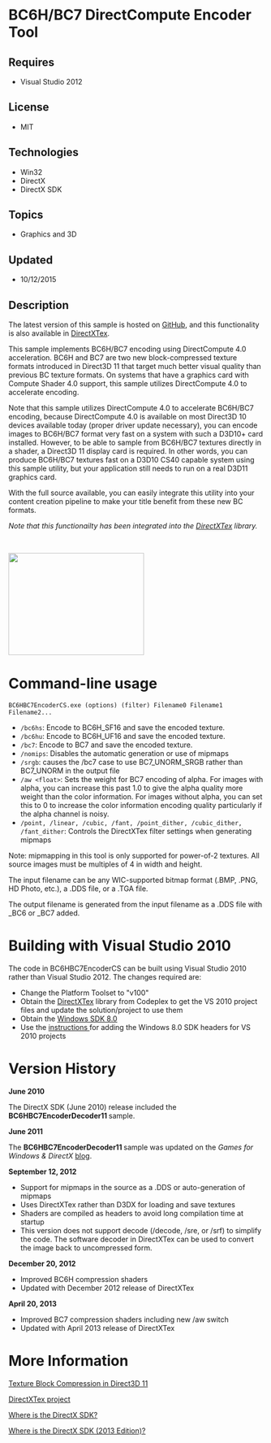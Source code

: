 # BC6H/BC7 DirectCompute Encoder Tool
## Requires
- Visual Studio 2012
## License
- MIT
## Technologies
- Win32
- DirectX
- DirectX SDK
## Topics
- Graphics and 3D
## Updated
- 10/12/2015
## Description

<p>The latest version of this sample is hosted on <a href="https://github.com/walbourn/directx-sdk-samples">
GitHub</a>, and this functionality is also available in <a href="http://go.microsoft.com/fwlink/?LinkId=248926">
DirectXTex</a>.</p>
<p>This sample implements BC6H/BC7 encoding using DirectCompute 4.0 acceleration. BC6H and BC7 are two new block-compressed texture formats introduced in Direct3D 11 that target much better visual quality than previous BC texture formats. On systems that have
 a graphics card with Compute Shader 4.0 support, this sample utilizes DirectCompute 4.0 to accelerate encoding.</p>
<p>Note that this sample utilizes DirectCompute 4.0 to accelerate BC6H/BC7 encoding, because DirectCompute 4.0 is available on most Direct3D 10 devices available today (proper driver update necessary), you can encode images to BC6H/BC7 format very fast on a
 system with such a D3D10&#43; card installed. However, to be able to sample from BC6H/BC7 textures directly in a shader, a Direct3D 11 display card is required. In other words, you can produce BC6H/BC7 textures fast on a D3D10 CS40 capable system using this sample
 utility, but your application still needs to run on a real D3D11 graphics card.</p>
<p>With the full source available, you can easily integrate this utility into your content creation pipeline to make your title benefit from these new BC formats.</p>
<p><em>Note that this functionailty has been integrated into the <a href="http://go.microsoft.com/fwlink/?LinkId=248926">
DirectXTex</a> library.</em></p>
<p>&nbsp;</p>
<p><img id="66010" src="66010-hdrtest.jpg" alt="" width="267" height="201"></p>
<h1>Command-line usage</h1>
<p><code>BC6HBC7EncoderCS.exe (options) (filter) Filename0 Filename1 Filename2...</code></p>
<ul>
<li><code>/bc6hs</code>: Encode to BC6H_SF16 and save the encoded texture. </li><li><code>/bc6hu</code>: Encode to BC6H_UF16 and save the encoded texture. </li><li><code>/bc7</code>: Encode to BC7 and save the encoded texture. </li><li><code>/nomips</code>: Disables the automatic generation or use of mipmaps </li><li><code>/srgb</code>: causes the /bc7 case to use BC7_UNORM_SRGB rather than BC7_UNORM in the output file
</li><li><code>/aw &lt;float&gt;</code>: Sets the weight for BC7 encoding of alpha. For images with alpha, you can increase this past 1.0 to give the alpha quality more weight than the color information. For images without alpha, you can set this to 0 to increase
 the color information encoding quality particularly if the alpha channel is noisy.
</li><li><code>/point, /linear, /cubic, /fant, /point_dither, /cubic_dither, /fant_dither</code>: Controls the DirectXTex filter settings when generating mipmaps
</li></ul>
<p>Note: mipmapping in this tool is only supported for power-of-2 textures. All source images must be multiples of 4 in width and height.</p>
<p>The input filename can be any WIC-supported bitmap format (.BMP, .PNG, HD Photo, etc.), a .DDS file, or a .TGA file.</p>
<p>The output filename is generated from the input filename as a .DDS file with _BC6 or _BC7 added.</p>
<h1>Building with Visual Studio 2010</h1>
<p>The code in BC6HBC7EncoderCS can be built using Visual Studio 2010 rather than Visual Studio 2012. The changes required are:</p>
<ul>
<li>Change the Platform Toolset to &quot;v100&quot; </li><li>Obtain the <a href="http://directxtex.codeplex.com/">DirectXTex</a> library from Codeplex to get the VS 2010 project files&nbsp;and update the solution/project to use them
</li><li>Obtain the <a href="http://msdn.microsoft.com/en-us/windows/hardware/hh852363">
Windows SDK 8.0</a> </li><li>Use the <a href="http://blogs.msdn.com/b/vcblog/archive/2012/11/23/using-the-windows-8-sdk-with-visual-studio-2010-configuring-multiple-projects.aspx">
instructions </a>for adding the Windows 8.0 SDK headers for VS 2010 projects </li></ul>
<h1>Version History</h1>
<p><strong>June 2010</strong></p>
<p>The DirectX SDK (June 2010) release included the <strong>BC6HBC7EncoderDecoder11
</strong>sample.</p>
<p><strong>June 2011</strong></p>
<p>The <strong>BC6HBC7EncoderDecoder11 </strong>sample was updated on the <em>Games for Windows &amp; DirectX</em>
<a href="http://blogs.msdn.com/b/chuckw/archive/2011/06/02/bc6hbc7encoderdecoder-sample-update.aspx">
blog</a>.</p>
<p><strong>September 12, 2012</strong></p>
<ul>
<li>Support for mipmaps in the source as a .DDS or auto-generation of mipmaps </li><li>Uses DirectXTex rather than D3DX for loading and save textures </li><li>Shaders are compiled as headers to avoid long compilation time at startup </li><li>This version does not support decode (/decode, /sre, or /srf) to simplify the code. The software decoder in DirectXTex can be used to convert the image back to uncompressed form.
</li></ul>
<p><strong>December 20, 2012</strong></p>
<ul>
<li>Improved BC6H compression shaders </li><li>Updated with December 2012 release of DirectXTex </li></ul>
<p><strong>April 20, 2013</strong></p>
<ul>
<li>Improved BC7 compression shaders including new /aw switch </li><li>Updated with April 2013 release of DirectXTex </li></ul>
<h1>More Information</h1>
<p><a href="http://msdn.microsoft.com/en-us/library/hh308955.aspx">Texture Block Compression in Direct3D 11</a></p>
<p><a href="http://directxtex.codeplex.com/">DirectXTex project</a></p>
<p><a href="http://blogs.msdn.com/b/chuckw/archive/2012/03/22/where-is-the-directx-sdk.aspx">Where is the DirectX SDK?</a></p>
<p><a href="http://blogs.msdn.com/b/chuckw/archive/2013/07/01/where-is-the-directx-sdk-2013-edition.aspx">Where is the DirectX SDK (2013 Edition)?</a></p>
